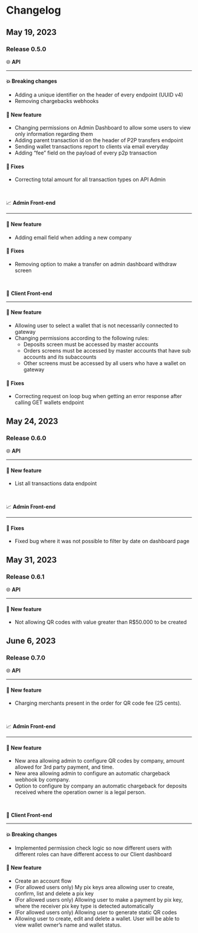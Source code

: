 # Changelog

##  May 19, 2023

### Release 0.5.0

:globe_with_meridians: **API**

---
#### :collision: Breaking changes
- Adding a unique identifier on the header of every endpoint (UUID v4)
- Removing chargebacks webhooks

#### :seedling: New feature
- Changing permissions on Admin Dashboard to allow some users to view only information regarding them
- Adding parent transaction id on the header of P2P transfers endpoint
- Sending wallet transactions report to clients via email everyday
- Adding “fee” field on the payload of every p2p transaction


#### :wrench: Fixes
- Correcting total amount for all transaction types on API Admin

<br/>

:chart_with_upwards_trend: **Admin Front-end**

---

#### :seedling: New feature
- Adding email field when adding a new company

#### :wrench: Fixes
- Removing option to make a transfer on admin dashboard withdraw screen

<br/>

:man: **Client Front-end**

---
#### :seedling: New feature
- Allowing user to select a wallet that is not necessarily connected to gateway
- Changing permissions according to the following rules:
  - Deposits screen must be accessed by master accounts
  - Orders screens must be accessed by master accounts that have sub accounts and its subaccounts
  - Other screens must be accessed by all users who have a wallet on gateway

#### :wrench: Fixes
- Correcting request on loop bug when getting an error response after calling GET wallets endpoint


##  May 24, 2023
### Release 0.6.0

:globe_with_meridians: **API**

---
#### :seedling: New feature
- List all transactions data endpoint

<br/>

:chart_with_upwards_trend: **Admin Front-end**

---
#### :wrench: Fixes
- Fixed bug where it was not possible to filter by date on dashboard page

##  May 31, 2023
### Release 0.6.1

:globe_with_meridians: **API**

---
#### :seedling: New feature
- Not allowing QR codes with value greater than R$50.000 to be created


## June 6, 2023
### Release 0.7.0

:globe_with_meridians: **API**

---
#### :seedling: New feature
- Charging merchants present in the order for QR code fee (25 cents).


<br/>

:chart_with_upwards_trend: **Admin Front-end**

---

#### :seedling: New feature
- New area allowing admin to configure QR codes by company, amount allowed for 3rd party payment, and time.
- New area allowing admin to configure an automatic chargeback webhook by company.
- Option to configure by company an automatic chargeback for deposits received where the operation owner is a legal person.

<br/>

:man: **Client Front-end**

---
#### :collision: Breaking changes
- Implemented permission check logic so now different users with different roles can have different access to our Client dashboard


#### :seedling: New feature
- Create an account flow
- (For allowed users only) My pix keys area allowing user to create, confirm, list and delete a pix key
- (For allowed users only) Allowing user to make a payment by pix key, where the receiver pix key type is detected automatically
- (For allowed users only) Allowing user to generate static QR codes
- Allowing user to create, edit and delete a wallet. User will be able to view wallet owner’s name and wallet status.